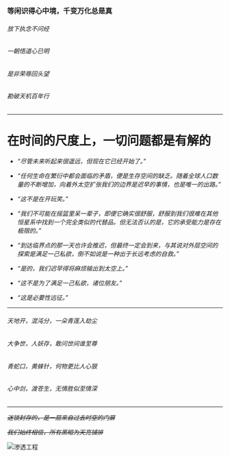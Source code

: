 ### **等闲识得心中境，千变万化总是真**

###### *放下执念不问经*

###### *一朝悟道心已明*

###### *是非荣辱回头望*

###### *勘破天机百年行*
***
# **在时间的尺度上，一切问题都是有解的**

- *“尽管未来听起来很遥远，但现在它已经开始了。”*

- *“任何生命在繁衍中都会面临的矛盾，便是生存空间的缺乏。随着全球人口数量的不断增加，向着外太空扩张我们的边界是迟早的事情，也是唯一的出路。”*

- *“这不是在开玩笑。”*

- *“我们不可能在摇篮里呆一辈子，即便它确实很舒服，舒服到我们很难在其他恒星系中找到一个完全类似的代替品。但无法否认的是，它的承受能力是存在极限的。”*

- *“到达临界点的那一天也许会推迟，但最终一定会到来，与其说对外层空间的探索是满足一己私欲，倒不如说是一种出于长远考虑的自救。”*

- *“是的，我们迟早得将麻烦输出到太空上。”*

- *“这不是为了满足一己私欲，诸位朋友。”*

- *“这是必要性远征。”*


***
###### 天地开，混沌分，一朵青莲入劫尘
###### 大争世，人妖存，敢问世间谁至尊
###### 青蛇口，黄蜂针，何物更比人心狠
###### 心中剑，渡苍生，无情胜似至情深



***
*~~迷锁封存的，是一扇来自过去时空的门扉~~*

*~~我们始终相信，所有黑暗为天亮铺排~~*

![](https://img.shields.io/badge/%E4%BB%A3%E5%8F%B7-%E9%87%8F%E5%AD%90%E6%82%A6-9cf "渗透工程")








<!--
**disappearmc/disappearmc** is a ✨ _special_ ✨ repository because its `README.md` (this file) appears on your GitHub profile.

Here are some ideas to get you started:

- 🔭 I’m currently working on ...
- 🌱 I’m currently learning ...
- 👯 I’m looking to collaborate on ...
- 🤔 I’m looking for help with ...
- 💬 Ask me about ...
- 📫 How to reach me: ...
- 😄 Pronouns: ...
- ⚡ Fun fact: ...
-->
